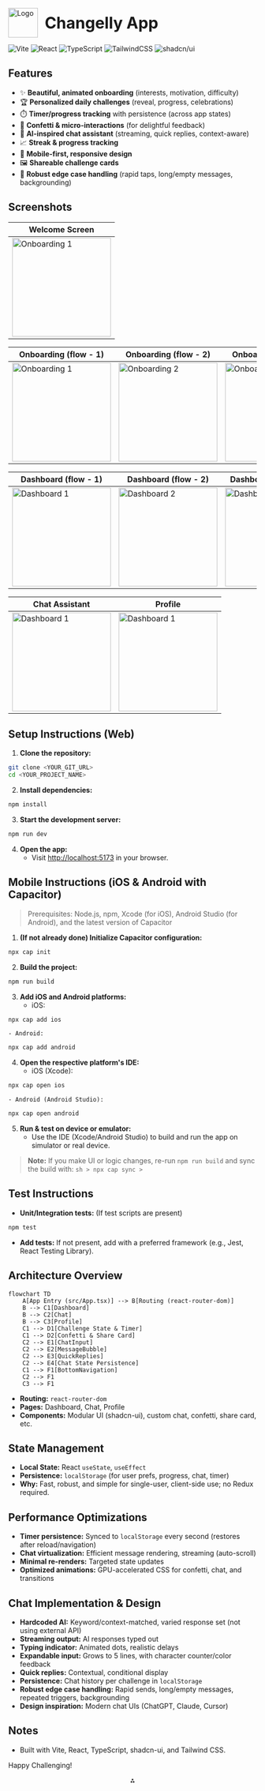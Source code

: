 <p align="left">
  <img src="public/screenshots/challenglyLogo.png" alt="Logo" width="60" style="vertical-align: middle;"/>
  <span style="font-size: 2rem; font-weight: bold; vertical-align: middle; margin-left: 10px; margin-bottom:20px;">Changelly App</span>
</p>

![Vite](https://img.shields.io/badge/Vite-4.0+-blueviolet?logo=vite&logoColor=white)
![React](https://img.shields.io/badge/React-18+-61dafb?logo=react&logoColor=black)
![TypeScript](https://img.shields.io/badge/TypeScript-4.0+-3178c6?logo=typescript&logoColor=white)
![TailwindCSS](https://img.shields.io/badge/TailwindCSS-3.0+-38bdf8?logo=tailwindcss&logoColor=white)
![shadcn/ui](https://img.shields.io/badge/shadcn--ui-%F0%9F%92%96-8b5cf6)

## Features

- ✨ **Beautiful, animated onboarding** (interests, motivation, difficulty)
- 🏆 **Personalized daily challenges** (reveal, progress, celebrations)
- ⏱️ **Timer/progress tracking** with persistence (across app states)
- 🎉 **Confetti \& micro-interactions** (for delightful feedback)
- 💬 **AI-inspired chat assistant** (streaming, quick replies, context-aware)
- 📈 **Streak \& progress tracking**
- 📱 **Mobile-first, responsive design**
- 🖼️ **Shareable challenge cards**
- 🧠 **Robust edge case handling** (rapid taps, long/empty messages, backgrounding)

## Screenshots

| Welcome Screen                                                                 |
| ------------------------------------------------------------------------------ |
| <img src="public/screenshots/onBoarding1.png" alt="Onboarding 1" width="200"/> |

| Onboarding (flow - 1)                                                          | Onboarding (flow - 2)                                                          | Onboarding (flow - 3)                                                          |
| ------------------------------------------------------------------------------ | ------------------------------------------------------------------------------ | ------------------------------------------------------------------------------ |
| <img src="public/screenshots/onBoarding2.png" alt="Onboarding 1" width="200"/> | <img src="public/screenshots/onBoarding3.png" alt="Onboarding 2" width="200"/> | <img src="public/screenshots/onBoarding4.png" alt="Onboarding 3" width="200"/> |

| Dashboard (flow - 1)                                                           | Dashboard (flow - 2)                                                           | Dashboard 3 (flow - 3)                                                         | Dashboard (flow - 4)                                                         |
| ------------------------------------------------------------------------------ | ------------------------------------------------------------------------------ | ------------------------------------------------------------------------------ | ---------------------------------------------------------------------------- |
| <img src="public/screenshots/Dashboard1.png" alt="Dashboard 1" width="200"/>   | <img src="public/screenshots/Dashboard2.png" alt="Dashboard 2" width="200"/>   | <img src="public/screenshots/Dashboard3.png" alt="Dashboard 3" width="200"/>   | <img src="public/screenshots/Dashboard4.png" alt="Dashboard 4" width="200"/> |

| Chat Assistant                                                                 | Profile                                                                        |
| ------------------------------------------------------------------------------ | ------------------------------------------------------------------------------ |
| <img src="public/screenshots/Chat.png" alt="Dashboard 1" width="200"/>         | <img src="public/screenshots/profile.png" alt="Dashboard 1" width="200"/>      |

## Setup Instructions (Web)

1. **Clone the repository:**

```sh
git clone <YOUR_GIT_URL>
cd <YOUR_PROJECT_NAME>
```

2. **Install dependencies:**

```sh
npm install
```

3. **Start the development server:**

```sh
npm run dev
```

4. **Open the app:**
   - Visit [http://localhost:5173](http://localhost:5173) in your browser.

## Mobile Instructions (iOS \& Android with Capacitor)

> Prerequisites: Node.js, npm, Xcode (for iOS), Android Studio (for Android), and the latest version of Capacitor

1. **(If not already done) Initialize Capacitor configuration:**

```sh
npx cap init
```

2. **Build the project:**

```sh
npm run build
```

3. **Add iOS and Android platforms:**
   - iOS:

```sh
npx cap add ios
```

    - Android:

```sh
npx cap add android
```

4. **Open the respective platform's IDE:**
   - iOS (Xcode):

```sh
npx cap open ios
```

    - Android (Android Studio):

```sh
npx cap open android
```

5. **Run \& test on device or emulator:**
   - Use the IDE (Xcode/Android Studio) to build and run the app on simulator or real device.

> **Note:** If you make UI or logic changes, re-run `npm run build` and sync the build with:
> `sh > npx cap sync > `

## Test Instructions

- **Unit/Integration tests:** (If test scripts are present)

```sh
npm test
```

- **Add tests:** If not present, add with a preferred framework (e.g., Jest, React Testing Library).

## Architecture Overview

```mermaid
flowchart TD
    A[App Entry (src/App.tsx)] --> B[Routing (react-router-dom)]
    B --> C1[Dashboard]
    B --> C2[Chat]
    B --> C3[Profile]
    C1 --> D1[Challenge State & Timer]
    C1 --> D2[Confetti & Share Card]
    C2 --> E1[ChatInput]
    C2 --> E2[MessageBubble]
    C2 --> E3[QuickReplies]
    C2 --> E4[Chat State Persistence]
    C1 --> F1[BottomNavigation]
    C2 --> F1
    C3 --> F1
```

- **Routing:** `react-router-dom`
- **Pages:** Dashboard, Chat, Profile
- **Components:** Modular UI (shadcn-ui), custom chat, confetti, share card, etc.

## State Management

- **Local State:** React `useState`, `useEffect`
- **Persistence:** `localStorage` (for user prefs, progress, chat, timer)
- **Why:** Fast, robust, and simple for single-user, client-side use; no Redux required.

## Performance Optimizations

- **Timer persistence:** Synced to `localStorage` every second (restores after reload/navigation)
- **Chat virtualization:** Efficient message rendering, streaming (auto-scroll)
- **Minimal re-renders:** Targeted state updates
- **Optimized animations:** GPU-accelerated CSS for confetti, chat, and transitions

## Chat Implementation \& Design

- **Hardcoded AI:** Keyword/context-matched, varied response set (not using external API)
- **Streaming output:** AI responses typed out
- **Typing indicator:** Animated dots, realistic delays
- **Expandable input:** Grows to 5 lines, with character counter/color feedback
- **Quick replies:** Contextual, conditional display
- **Persistence:** Chat history per challenge in `localStorage`
- **Robust edge case handling:** Rapid sends, long/empty messages, repeated triggers, backgrounding
- **Design inspiration:** Modern chat UIs (ChatGPT, Claude, Cursor)

## Notes

- Built with Vite, React, TypeScript, shadcn-ui, and Tailwind CSS.

Happy Challenging!

<div style="text-align: center">⁂</div>
